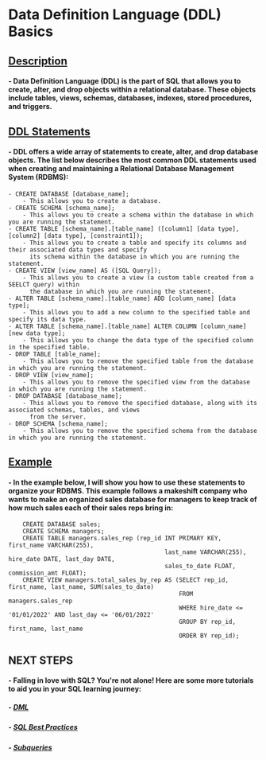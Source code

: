 # Data Definition Language (DDL) Basics
## <ins>Description</ins>
#### - Data Definition Language (DDL) is the part of SQL that allows you to create, alter, and drop objects within a relational database. These objects include tables, views, schemas, databases, indexes, stored procedures, and triggers.
## <ins>DDL Statements</ins>
#### - DDL offers a wide array of statements to create, alter, and drop database objects. The list below describes the most common DDL statements used when creating and maintaining a Relational Database Management System (RDBMS):
    - CREATE DATABASE [database_name];
        - This allows you to create a database.
    - CREATE SCHEMA [schema_name];
        - This allows you to create a schema within the database in which you are running the statement.
    - CREATE TABLE [schema_name].[table_name] ([column1] [data type], [column2] [data type], [constraint1]);
        - This allows you to create a table and specify its columns and their associated data types and specify 
          its schema within the database in which you are running the statement.
    - CREATE VIEW [view_name] AS ([SQL Query]);
        - This allows you to create a view (a custom table created from a SEELCT query) within 
          the database in which you are running the statement.
    - ALTER TABLE [schema_name].[table_name] ADD [column_name] [data type];
        - This allows you to add a new column to the specified table and specify its data type. 
    - ALTER TABLE [schema_name].[table_name] ALTER COLUMN [column_name] [new data type];
        - This allows you to change the data type of the specified column in the specified table.
    - DROP TABLE [table_name];
        - This allows you to remove the specified table from the database in which you are running the statement.
    - DROP VIEW [view_name];
        - This allows you to remove the specified view from the database in which you are running the statement.
    - DROP DATABASE [database_name];
        - This allows you to remove the specified database, along with its associated schemas, tables, and views
          from the server.
    - DROP SCHEMA [schema_name];
        - This allows you to remove the specified schema from the database in which you are running the statement.
## <ins>Example</ins>
#### - In the example below, I will show you how to use these statements to organize your RDBMS. This example follows a makeshift company who wants to make an organized sales database for managers to keep track of how much sales each of their sales reps bring in:
        CREATE DATABASE sales;
        CREATE SCHEMA managers;
        CREATE TABLE managers.sales_rep (rep_id INT PRIMARY KEY, first_name VARCHAR(255), 
                                                last_name VARCHAR(255), hire_date DATE, last_day DATE,
                                                sales_to_date FLOAT, commission_amt FLOAT);
        CREATE VIEW managers.total_sales_by_rep AS (SELECT rep_id, first_name, last_name, SUM(sales_to_date)
                                                    FROM managers.sales_rep
                                                    WHERE hire_date <= '01/01/2022' AND last_day <= '06/01/2022'
                                                    GROUP BY rep_id, first_name, last_name
                                                    ORDER BY rep_id);
## NEXT STEPS
#### - Falling in love with SQL? You're not alone! Here are some more tutorials to aid you in your SQL learning journey:
##### - [DML](https://github.com/uvudataclub2022/UVU-2022-2023/blob/Data-Analytics/Relational%20Databases%20(SQL)/Tutorials/SQL/DML.md)
##### - [SQL Best Practices](https://github.com/uvudataclub2022/UVU-2022-2023/blob/Data-Analytics/Relational%20Databases%20(SQL)/Tutorials/SQL/SQL%20Best%20Practices.md)
##### - [Subqueries](https://github.com/uvudataclub2022/UVU-2022-2023/blob/Data-Analytics/Relational%20Databases%20(SQL)/Tutorials/SQL/Subqueries.md)
